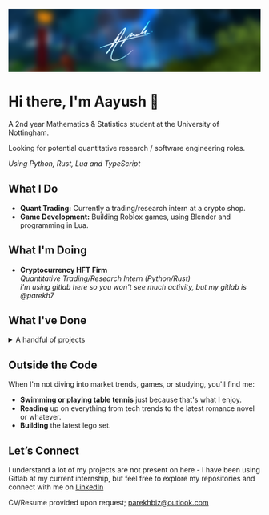 ![myimage](files/sig.png)
# Hi there, I'm Aayush 👋

A 2nd year Mathematics & Statistics student at the University of Nottingham.

Looking for potential quantitative research / software engineering roles.

*Using Python, Rust, Lua and TypeScript*

## What I Do

- **Quant Trading:** Currently a trading/research intern at a crypto shop.
- **Game Development:** Building Roblox games, using Blender and programming in Lua.

## What I'm Doing

- **Cryptocurrency HFT Firm**  
  *Quantitative Trading/Research Intern (Python/Rust)*  
  _i'm using gitlab here so you won't see much activity, but my gitlab is @parekh7_

## What I've Done

<details>
  <summary>A handful of projects</summary>

- **[Animations: Mocap @ Roblox](https://www.roblox.com/groups/4872031/Animations-Mocap##!/about)**  
  *Game Development Project / Lead Developer (flagship project)*    
  I co-founded and led development on Mocap—a social dance game on Roblox that garnered recognition for its creativity and reached up to 16,000 concurrent users during the pandemic.

- **[SCP: Roleplay @ Roblox](https://www.roblox.com/games/5041144419/SCP-Roleplay)**  
  *Game Development Project / Contracted UI Designer & Programmer*  
  I conceptualised, designed, and implemented user interfaces for SCP: Roleplay—a social game on Roblox renowned for its design, averaging 4,000 concurrent users.

- **[Frontlines @ Roblox](https://www.roblox.com/games/5938036553/FRONTLINES)**  
  *Game Development Project / Contracted UI Designer*  
  Arguably one of the best first-person shooter games on the platform—I conceptualised UI designs (HUDs, loading screens, and general interface) for a game averaging 1,000 concurrent users.

- **[High School Life @ Roblox](https://www.roblox.com/games/92604236/High-School-Life)**  
  *Game Development Project / Contracted UI Designer*  
  Designed the HUD, and on-screen icons to improve user experience.

- **[IMC Prosperity 2 Market-Making Challenge](https://github.com/yushi502/imc-prosperity-2024)**  
  *Hackathon*  
  I competed in a challenging, globally competitive hackathon where I secured a top 10 ranking in the UK, using ETF arbitrage, mean reversion strategies, and the Black-Scholes model to grow an "island" representing a portfolio.

</details>



## Outside the Code

When I'm not diving into market trends, games, or studying, you'll find me:
- **Swimming or playing table tennis** just because that's what I enjoy.
- **Reading** up on everything from tech trends to the latest romance novel or whatever.
- **Building** the latest lego set.

## Let’s Connect

I understand a lot of my projects are not present on here - I have been using Gitlab at my current internship, but feel free to explore my repositories and connect with me on [LinkedIn](https://linkedin.com/in/parekhaayush)

CV/Resume provided upon request; parekhbiz@outlook.com
 
